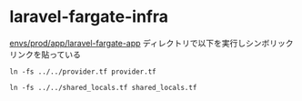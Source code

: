 # laravel-fargate-infra

[envs/prod/app/laravel-fargate-app](https://github.com/K-taiga/laravel-fargate-infra/tree/main/envs/prod/app/laravel-fargate-app) ディレクトリで以下を実行しシンボリックリンクを貼っている

`ln -fs ../../provider.tf provider.tf`

`ln -fs ../../shared_locals.tf shared_locals.tf`
